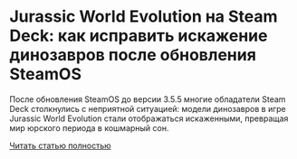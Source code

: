 # Jurassic World Evolution на Steam Deck: как исправить искажение динозавров после обновления SteamOS



После обновления SteamOS до версии 3.5.5 многие обладатели Steam Deck столкнулись с неприятной ситуацией: модели динозавров в игре Jurassic World Evolution стали отображаться искаженными, превращая мир юрского периода в кошмарный сон.

[Читать статью полностью](https://xyberbara.com/gaming/kak-ispravit-iskazheniye-dinozavrov-v-jurassic-world-evolution/)
